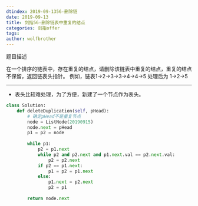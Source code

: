 ```yaml
---
dtindex: 2019-09-1356-删除链
date: 2019-09-13
title: 剑指56-删除链表中重复的结点
categories: 剑指offer
tags:  
author: wolfbrother  
---
```


题目描述

在一个排序的链表中，存在重复的结点，请删除该链表中重复的结点，重复的结点不保留，返回链表头指针。 例如，链表1->2->3->3->4->4->5 处理后为 1->2->5

-----------------------------------------------

+ 表头比较难处理，为了方便，新建了一个节点作为表头。

```python
class Solution:
    def deleteDuplication(self, pHead):
        # 确定pHead不是重复节点
        node = ListNode(20190915)
        node.next = pHead
        p1 = p2 = node
            
        while p1:
            p2 = p1.next
            while p2 and p2.next and p1.next.val == p2.next.val:
                p2 = p2.next
            if p2 == p1.next:
                p1 = p2 = p1.next
            else:
                p1.next = p2.next
                p2 = p1
                
        return node.next
```
